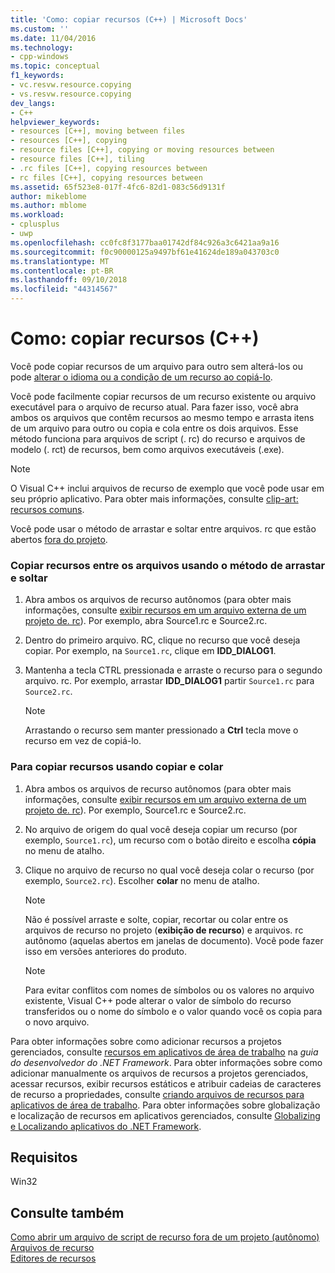 ```yaml
---
title: 'Como: copiar recursos (C++) | Microsoft Docs'
ms.custom: ''
ms.date: 11/04/2016
ms.technology:
- cpp-windows
ms.topic: conceptual
f1_keywords:
- vc.resvw.resource.copying
- vs.resvw.resource.copying
dev_langs:
- C++
helpviewer_keywords:
- resources [C++], moving between files
- resources [C++], copying
- resource files [C++], copying or moving resources between
- resource files [C++], tiling
- .rc files [C++], copying resources between
- rc files [C++], copying resources between
ms.assetid: 65f523e8-017f-4fc6-82d1-083c56d9131f
author: mikeblome
ms.author: mblome
ms.workload:
- cplusplus
- uwp
ms.openlocfilehash: cc0fc8f3177baa01742df84c926a3c6421aa9a16
ms.sourcegitcommit: f0c90000125a9497bf61e41624de189a043703c0
ms.translationtype: MT
ms.contentlocale: pt-BR
ms.lasthandoff: 09/10/2018
ms.locfileid: "44314567"
---
```

# <a name="how-to-copy-resources-c"></a>Como: copiar recursos (C++)

Você pode copiar recursos de um arquivo para outro sem alterá-los ou pode [alterar o idioma ou a condição de um recurso ao copiá-lo](../windows/how-to-change-the-language-or-condition-of-a-resource-while-copying.md).

Você pode facilmente copiar recursos de um recurso existente ou arquivo executável para o arquivo de recurso atual. Para fazer isso, você abra ambos os arquivos que contêm recursos ao mesmo tempo e arrasta itens de um arquivo para outro ou copia e cola entre os dois arquivos. Esse método funciona para arquivos de script (. rc) do recurso e arquivos de modelo (. rct) de recursos, bem como arquivos executáveis (.exe).

> [!NOTE]
> O Visual C++ inclui arquivos de recurso de exemplo que você pode usar em seu próprio aplicativo. Para obter mais informações, consulte [clip-art: recursos comuns](https://github.com/Microsoft/VCSamples).

Você pode usar o método de arrastar e soltar entre arquivos. rc que estão abertos [fora do projeto](../windows/how-to-open-a-resource-script-file-outside-of-a-project-standalone.md).

### <a name="to-copy-resources-between-files-using-the-drag-and-drop-method"></a>Copiar recursos entre os arquivos usando o método de arrastar e soltar

1. Abra ambos os arquivos de recurso autônomos (para obter mais informações, consulte [exibir recursos em um arquivo externa de um projeto de. rc](../windows/how-to-open-a-resource-script-file-outside-of-a-project-standalone.md)). Por exemplo, abra Source1.rc e Source2.rc.

2. Dentro do primeiro arquivo. RC, clique no recurso que você deseja copiar. Por exemplo, na `Source1.rc`, clique em **IDD_DIALOG1**.

3. Mantenha a tecla CTRL pressionada e arraste o recurso para o segundo arquivo. rc. Por exemplo, arrastar **IDD_DIALOG1** partir `Source1.rc` para `Source2.rc`.

   > [!NOTE]
   > Arrastando o recurso sem manter pressionado a **Ctrl** tecla move o recurso em vez de copiá-lo.

### <a name="to-copy-resources-using-copy-and-paste"></a>Para copiar recursos usando copiar e colar

1. Abra ambos os arquivos de recurso autônomos (para obter mais informações, consulte [exibir recursos em um arquivo externa de um projeto de. rc](../windows/how-to-open-a-resource-script-file-outside-of-a-project-standalone.md)). Por exemplo, Source1.rc e Source2.rc.

2. No arquivo de origem do qual você deseja copiar um recurso (por exemplo, `Source1.rc`), um recurso com o botão direito e escolha **cópia** no menu de atalho.

3. Clique no arquivo de recurso no qual você deseja colar o recurso (por exemplo, `Source2.rc`). Escolher **colar** no menu de atalho.

   > [!NOTE]
   > Não é possível arraste e solte, copiar, recortar ou colar entre os arquivos de recurso no projeto (**exibição de recurso**) e arquivos. rc autônomo (aquelas abertos em janelas de documento). Você pode fazer isso em versões anteriores do produto.

   > [!NOTE]
   > Para evitar conflitos com nomes de símbolos ou os valores no arquivo existente, Visual C++ pode alterar o valor de símbolo do recurso transferidos ou o nome do símbolo e o valor quando você os copia para o novo arquivo.

Para obter informações sobre como adicionar recursos a projetos gerenciados, consulte [recursos em aplicativos de área de trabalho](/dotnet/framework/resources/index) na *guia do desenvolvedor do .NET Framework*. Para obter informações sobre como adicionar manualmente os arquivos de recursos a projetos gerenciados, acessar recursos, exibir recursos estáticos e atribuir cadeias de caracteres de recurso a propriedades, consulte [criando arquivos de recursos para aplicativos de área de trabalho](/dotnet/framework/resources/creating-resource-files-for-desktop-apps). Para obter informações sobre globalização e localização de recursos em aplicativos gerenciados, consulte [Globalizing e Localizando aplicativos do .NET Framework](/dotnet/standard/globalization-localization/index).

## <a name="requirements"></a>Requisitos

Win32

## <a name="see-also"></a>Consulte também

[Como abrir um arquivo de script de recurso fora de um projeto (autônomo)](../windows/how-to-open-a-resource-script-file-outside-of-a-project-standalone.md)  
[Arquivos de recurso](../windows/resource-files-visual-studio.md)  
[Editores de recursos](../windows/resource-editors.md)